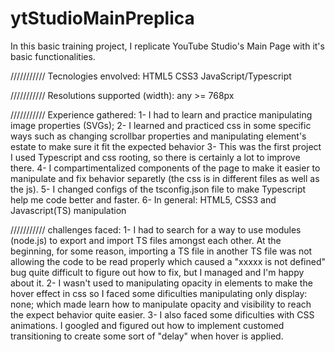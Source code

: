 # ytStudioMainPreplica
In this basic training project, I replicate YouTube Studio's Main Page with it's basic functionalities.

///////////
Tecnologies envolved:
HTML5
CSS3
JavaScript/Typescript

///////////
Resolutions supported (width): any >= 768px

///////////
Experience gathered:
1- I had to learn and practice manipulating image properties (SVGs);
2- I learned and practiced css in some specific ways such as changing scrollbar properties and manipulating element's estate to make sure it fit the expected behavior
3- This was the first project I used Typescript and css rooting, so there is certainly a lot to improve there.
4- I compartimentalized components of the page to make it easier to manipulate and fix behavior separetly (the css is in different files as well as the js).
5- I changed configs of the tsconfig.json file to make Typescript help me code better and faster.
6- In general: HTML5, CSS3 and Javascript(TS) manipulation

///////////
challenges faced:
1- I had to search for a way to use modules (node.js) to export and import TS files amongst each other. At the beginning, for some reason, importing a TS file in another TS file was not allowing the code to be read properly which caused a "xxxxx is not defined" bug quite difficult to figure out how to fix, but I managed and I'm happy about it.
2- I wasn't used to manipulating opacity in elements to make the hover effect in css so I faced some dificulties manipulating only display: none; which made learn how to manipulate opacity and visibility to reach the expect behavior quite easier.
3- I also faced some dificulties with CSS animations. I googled and figured out how to implement customed transitioning to create some sort of "delay" when hover is applied.
